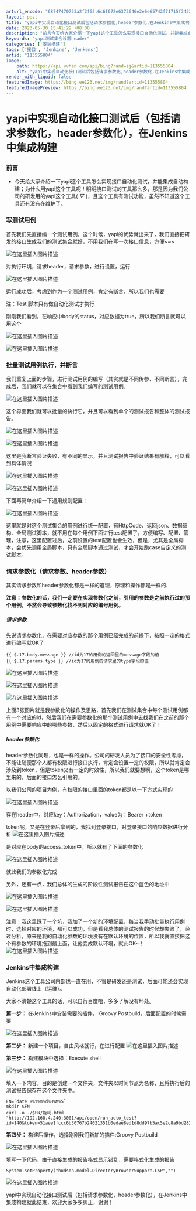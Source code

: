 ```yaml
---
arturl_encode: "68747470733a2f2f62:6c6f672e6373646e2e6e65742f71715f34323236313136352f:61727469636c652f64657461696c732f313133353535383034"
layout: post
title: "yapi中实现自动化接口测试后包括请求参数化,header参数化,在Jenkins中集成构建"
date: 2023-05-30 15:41:29 +08:00
description: "前言今天给大家介绍一下yapi这个工具怎么实现接口自动化测试，并能集成自动构建；为什么用yapi这个"
keywords: "yapi测试集合设置header"
categories: ['安装搭建']
tags: ['接口', 'Jenkins', 'Jenkens']
artid: "113555804"
image:
    path: https://api.vvhan.com/api/bing?rand=sj&artid=113555804
    alt: "yapi中实现自动化接口测试后包括请求参数化,header参数化,在Jenkins中集成构建"
render_with_liquid: false
featuredImage: https://bing.ee123.net/img/rand?artid=113555804
featuredImagePreview: https://bing.ee123.net/img/rand?artid=113555804
---
```


# yapi中实现自动化接口测试后（包括请求参数化，header参数化），在Jenkins中集成构建

### 前言

* 今天给大家介绍一下yapi这个工具怎么实现接口自动化测试，并能集成自动构建；为什么用yapi这个工具呢！明明接口测试的工具那么多，那是因为我们公司的研发用的yapi这个工具(
  *▽*
  )，且这个工具有测试功能，虽然不知道这个工具还有没有在维护了。

### 写测试用例

首先我们先直接编一个测试用例，这个时候，yapi的优势就出来了，我们直接把研发的接口生成我们的测试集合就好，不用我们在写一次接口信息，方便~~~
  
![在这里插入图片描述](https://i-blog.csdnimg.cn/blog_migrate/38c460dd5347e8d7423d9e4db6654e7b.png)
  
对执行环境，请求header，请求参数，进行设置，运行
  
![在这里插入图片描述](https://i-blog.csdnimg.cn/blog_migrate/9cdf0247fa08719adad8e78e436374fa.png)
  
运行成功后，考虑到作为一个测试用例，肯定有断言，所以我们也需要
  
注：Test 脚本只有做自动化测试才执行
  
刚刚我们看到，在响应中body的status，对应数据为true，所以我们断言就可以用这个
  
![在这里插入图片描述](https://i-blog.csdnimg.cn/blog_migrate/c0b546826f621ebec332a7d08b2ced2c.png)
  
![在这里插入图片描述](https://i-blog.csdnimg.cn/blog_migrate/62e93ee89e1992f25fb18acb98718837.png)

### 批量测试用例执行，并断言

我们重复上面的步骤，进行测试用例的编写（其实就是不同传参、不同断言），完成后，我们就可以在集合中看到我们编写的测试用例。
  
![在这里插入图片描述](https://i-blog.csdnimg.cn/blog_migrate/4fc506a5400e5bfb15eb465794509e28.png)
  
这个界面我们就可以批量的执行它，并且可以看到单个的测试报告和整体的测试报告。
  
![在这里插入图片描述](https://i-blog.csdnimg.cn/blog_migrate/97ce92c0c3aa6fc41f05e52a0e97e8fd.png)

![在这里插入图片描述](https://i-blog.csdnimg.cn/blog_migrate/e308916444564d3c009d7d21a71daeeb.png)
  
这里是我断言验证失败，有不同的显示，并且测试报告中验证结果有解释，可以看到具体情况
  
![在这里插入图片描述](https://i-blog.csdnimg.cn/blog_migrate/da3bbdd81c83aeb4259707fec93f86e0.png)
  
![在这里插入图片描述](https://i-blog.csdnimg.cn/blog_migrate/819a8f91f4d005b90e5f8eb522961de6.png)

下面再简单介绍一下通用规则配置：
  
![在这里插入图片描述](https://i-blog.csdnimg.cn/blog_migrate/fd03ba87dbf6f51a7278ed13e2bd3b96.png)
  
这里就是对这个测试集合的用例进行统一配置，有HttpCode、返回json、数据结构、全局测试脚本，就不用在每个用例下面进行test配置了，方便编写、配置、管理，注意，这里配置过后，之前设置的test配置也会生效，但是，尤其是全局脚本，会优先调用全局脚本，只有全局脚本通过测试，才会开始跑case自定义的测试脚本。

### 请求参数化（请求参数、header参数）

其实请求参数和header参数化都是一样的道理，原理和操作都是一样的.
  
**注意：参数化的话，我们一定要在实现参数化之前，引用的参数是之前执行过的那个用例，不然会导致参数化找不到对应的编号用例。**

##### 请求参数

先说请求参数化，在需要对应参数的那个用例已经完成的前提下，按照一定的格式进行编写就OK了

```
{{ $.17.body.message }} //id为17的用例的返回里的message字段的值
{{ $.17.params.type }} //id为17的用例的请求里的type字段的值

```

![在这里插入图片描述](https://i-blog.csdnimg.cn/blog_migrate/6c0db8e2c7d1ad354074f8eb4ede7a8a.png)

![在这里插入图片描述](https://i-blog.csdnimg.cn/blog_migrate/e856eb7438d7dce1c32c24f857ea3495.png)
  
![在这里插入图片描述](https://i-blog.csdnimg.cn/blog_migrate/94db2a92b648394568c7da23bbe2f00b.png)
  
上面3张图片就是我参数化的操作及思路，首先我们在测试集合中每个测试用例都有一个对应的id，然后我们在需要参数化的那个测试用例中去找我们在之前的那个用例中需要响应中的哪些参数，然后以固定的格式进行请求就OK了！

##### header参数化

header参数化同理，也是一样的操作。公司的研发人员为了接口的安全性考虑，不能让随便那个人都有权限进行接口执行，肯定会设置一定的权限，所以就肯定会涉及到token，但是token又有一定的时效性，所以我们就要想啊，这个token是哪里来的，后面的接口怎么引用的。
  
以我们公司的项目为例，有权限的接口里面的token都是以一下方式实现的
  
![在这里插入图片描述](https://i-blog.csdnimg.cn/blog_migrate/b8886ff4be2777efae8bfbdae688983a.png)
  
存在header中，对应key：Authorization，value为：Bearer +token
  
token呢，又是在登录后拿到的，我找到登录接口，对登录接口的响应数据进行分析
![在这里插入图片描述](https://i-blog.csdnimg.cn/blog_migrate/8e52d841741a8151bc605ec60750613a.png)
  
是对应在body的access\_token中，所以就有了下面的参数化
  
![在这里插入图片描述](https://i-blog.csdnimg.cn/blog_migrate/7af511618c92baa6e13b85a30dfd2bdf.png)
  
就此我们的参数化完成
  
另外，还有一点，我们总体的生成的阶段性测试报告在这个蓝色的地址中
  
![在这里插入图片描述](https://i-blog.csdnimg.cn/blog_migrate/8b0f0b06268e2d77abba993206c05b2b.png)
  
![在这里插入图片描述](https://i-blog.csdnimg.cn/blog_migrate/168244ef15b495e6d951dea36cf2fcd6.png)
  
注意：我这里踩了一个坑，我加了一个新的环境配置，每当我手动批量执行用例时，选择对应的环境，都可以成功，但是看我总体的测试报告的时候却失败了，经过分析，原来是我的自动化参数的环境没有在默认环境的位置，所以我就直接把这个有参数的环境拖到最上面，让他变成默认环境，就此OK~！
![在这里插入图片描述](https://i-blog.csdnimg.cn/blog_migrate/6fde31acec1ec22b63321950c83516bc.png)

### Jenkins中集成构建

Jenkins这个工具公司内部也一直在用，不管是研发还是测试，后面可能还会实现自动化部署线上（运维）。
  
大家不清楚这个工具的话，可以自行百度哈，多多了解没有坏处。
  
**第一步：**
在Jenkins中安装需要的插件， Groovy Postbuild，后面配置的时候需要
  
![在这里插入图片描述](https://i-blog.csdnimg.cn/blog_migrate/41eada0b51507818f9fefb9ef1a7f21d.png)
  
**第二步：**
新建一个项目，自由风格就行，在进行配置
![在这里插入图片描述](https://i-blog.csdnimg.cn/blog_migrate/2de92c8179eb07577df6923fbfba28cf.png)
  
**第三步：**
构建模块中选择：Execute shell
  
![在这里插入图片描述](https://i-blog.csdnimg.cn/blog_migrate/6cf596a404147eef0aef00d1d9d5a53f.png)
  
填入一下内容，目的是创建一个文件夹，文件夹以时间节点为名称，且将执行后的测试报告保存在这个文件夹中。

```
FN=`date +%Y%m%d%H%M%S`
mkdir $FN
curl -o ./$FN/能耗.html "http://192.168.4.240:3001/api/open/run_auto_test?id=140&token=51aee1fccc6b30767b24021351b0edae8ed1d8dd97b5ac5e2c8a9bd2829f292e&mode=html&email=false&download=false"

```

**第四步：**
构建后操作，选择刚刚我们新加的插件:Groovy Postbuild
  
![在这里插入图片描述](https://i-blog.csdnimg.cn/blog_migrate/7e1de9d346254efd4fc4972274f4bcb2.png)
  
填写一下代码，由于直接生成的报告格式显示错乱，需要格式化生成的报告

```
System.setProperty("hudson.model.DirectoryBrowserSupport.CSP","")

```

![在这里插入图片描述](https://i-blog.csdnimg.cn/blog_migrate/6ceeb3dcd63c07553bc99d3a09d76e3f.png)
  
yapi中实现自动化接口测试后（包括请求参数化，header参数化），在Jenkins中集成构建就此结束，欢迎大家多多纠正，谢谢！